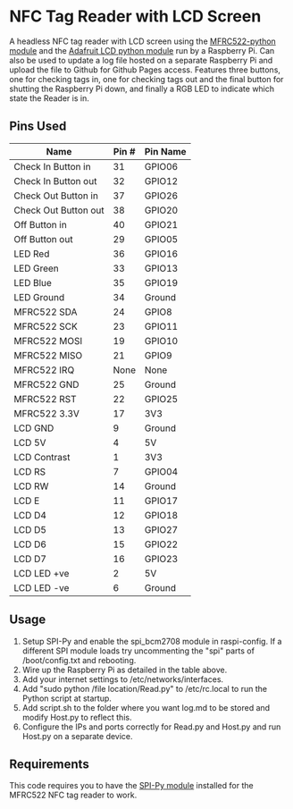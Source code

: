 NFC Tag Reader with LCD Screen
==============

A headless NFC tag reader with LCD screen using the [MFRC522-python module](https://github.com/mxgxw/MFRC522-python) and the [Adafruit LCD python module](https://github.com/adafruit/Adafruit-Raspberry-Pi-Python-Code) run by a Raspberry Pi.
Can also be used to update a log file hosted on a separate Raspberry Pi and upload the file to Github for Github Pages access.
Features three buttons, one for checking tags in, one for checking tags out and the final button for shutting the Raspberry Pi down, and finally a RGB LED to indicate which state the Reader is in.

## Pins Used

|   Name  | Pin # | Pin Name   |
|---------|-------|------------|
| Check In Button in |  31   | GPIO06      |
| Check In Button out |  32   | GPIO12      |
| Check Out Button in |  37   | GPIO26      |
| Check Out Button out |  38   | GPIO20      |
| Off Button in |  40   |   GPIO21    |
| Off Button out |  29   |   GPIO05    |
| LED Red |   36  | GPIO16      |
| LED Green |   33  | GPIO13      |
| LED Blue |   35  | GPIO19      |
| LED Ground |   34  | Ground      |
| MFRC522 SDA  | 24    | GPIO8      |
| MFRC522 SCK  | 23    | GPIO11     |
| MFRC522 MOSI | 19    | GPIO10     |
| MFRC522 MISO | 21    | GPIO9      |
| MFRC522 IRQ  | None  | None       |
| MFRC522 GND  | 25   | Ground |
| MFRC522 RST  | 22    | GPIO25     |
| MFRC522 3.3V | 17    | 3V3        |
| LCD GND  | 9  | Ground      |
| LCD 5V  | 4    | 5V     |
| LCD Contrast  |  1   |   3V3   |
| LCD RS | 7    | GPIO04     |
| LCD RW |  14   | Ground      |
| LCD E  | 11  | GPIO17       |
| LCD D4  | 12   | GPIO18 |
| LCD D5  | 13    | GPIO27     |
| LCD D6 | 15     | GPIO22        |
| LCD D7  | 16   | GPIO23 |
| LCD LED +ve  | 2  | 5V     |
| LCD LED -ve  | 6    | Ground       |

## Usage
1. Setup SPI-Py and enable the spi_bcm2708 module in raspi-config.
If a different SPI module loads try uncommenting the "spi" parts of /boot/config.txt and rebooting.
2. Wire up the Raspberry Pi as detailed in the table above.
3. Add your internet settings to /etc/networks/interfaces.
4. Add "sudo python /file location/Read.py" to /etc/rc.local to run the Python script at startup.
5. Add script.sh to the folder where you want log.md to be stored and modify Host.py to reflect this.
6. Configure the IPs and ports correctly for Read.py and Host.py and run Host.py on a separate device.

## Requirements
This code requires you to have the [SPI-Py module](https://github.com/lthiery/SPI-Py) installed for the MFRC522 NFC tag reader to work.
